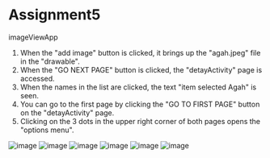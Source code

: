 # Assignment5
imageViewApp


1. When the "add image" button is clicked, it brings up the "agah.jpeg" file in the "drawable".
2. When the "GO NEXT PAGE" button is clicked, the "detayActivity" page is accessed.
3. When the names in the list are clicked, the text "item selected Agah" is seen.
4. You can go to the first page by clicking the "GO TO FIRST PAGE" button on the "detayActivity" page.
5. Clicking on the 3 dots in the upper right corner of both pages opens the "options menu".


![image](https://user-images.githubusercontent.com/101218003/160789121-de4f6eb6-2c4f-41d4-b68f-8d12323bc039.png)
![image](https://user-images.githubusercontent.com/101218003/160789188-f980f7aa-3898-439e-b1df-cf24c78474a2.png)
![image](https://user-images.githubusercontent.com/101218003/160789240-356af748-3b89-467f-8915-dbb8e1ef7d4f.png)
![image](https://user-images.githubusercontent.com/101218003/160789301-4082a123-131a-4110-9ffe-9e21708f6e16.png)
![image](https://user-images.githubusercontent.com/101218003/160789342-8e8eeb17-2079-4ec7-b660-2382a37778a2.png)
![image](https://user-images.githubusercontent.com/101218003/160789388-89d2509e-2527-47e9-b339-99a3ea3151ef.png)
